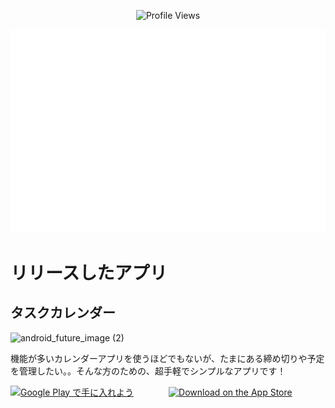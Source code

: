 <div align="center">

![Profile Views](https://komarev.com/ghpvc/?username=mqkotoo&color=lightgrey&style=flat-square)

![Metrics](/github-metrics.svg)

</div>


# リリースしたアプリ
## タスクカレンダー
![android_future_image (2)](https://user-images.githubusercontent.com/87256037/215746546-5fb1fae6-a277-41ab-9bd6-0b319f059812.png)


機能が多いカレンダーアプリを使うほどでもないが、たまにある締め切りや予定を管理したい。。そんな方のための、超手軽でシンプルなアプリです！


<a href='https://play.google.com/store/apps/details?id=com.app.taskManagement&pcampaignid=pcampaignidMKT-Other-global-all-co-prtnr-py-PartBadge-Mar2515-1'><img alt='Google Play で手に入れよう' src='https://play.google.com/intl/ja/badges/static/images/badges/ja_badge_web_generic.png' width="210" height="100"></a>　　　　<a href="https://apple.co/3HcoulN"><img src="https://tools.applemediaservices.com/api/badges/download-on-the-app-store/black/ja-jp?size=250x83&amp;releaseDate=1659139200&h=0e6cd676b88181534f9150591ccc8dcd" alt="Download on the App Store" width="210"></a>

<!--[ポートフォリオサイト](https://www.notion.so/75162c4e18db455996bf8454a7654a85)-->
